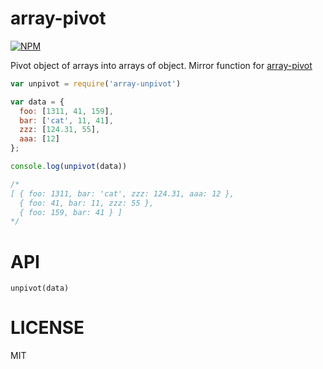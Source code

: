 array-pivot
=====

[![NPM](https://nodei.co/npm/array-unpivot.png)](https://nodei.co/npm/array-unpivot/)

Pivot object of arrays into arrays of object. Mirror function for [array-pivot](https://www.npmjs.com/package/array-pivot)

```javascript
var unpivot = require('array-unpivot')

var data = {
  foo: [1311, 41, 159],
  bar: ['cat', 11, 41],
  zzz: [124.31, 55],
  aaa: [12]
};

console.log(unpivot(data))

/*
[ { foo: 1311, bar: 'cat', zzz: 124.31, aaa: 12 },
  { foo: 41, bar: 11, zzz: 55 },
  { foo: 159, bar: 41 } ]
*/

```

API
===

`unpivot(data)`

LICENSE
=======

MIT
